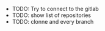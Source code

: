 + TODO: Try to connect to the gitlab
+ TODO: show list of repositories
+ TODO: clonne and every branch